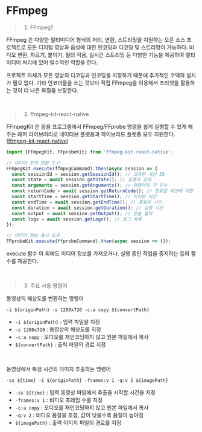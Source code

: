 # FFmpeg

> 1. FFmpeg?

FFmpeg 은 다양한 멀티미디어 형식의 처리, 변환, 스트리밍을 지원하는 오픈 소스 프로젝트로 모든 디지털 영상과 음성에 대한 인코딩과 디코딩 및 스트리밍이 가능하다. 비디오 변환, 자르기, 붙이기, 필터 적용, 실시간 스트리밍 등 다양한 기능을 제공하여 멀티미디어 처리에 있어 필수적인 역할을 한다.

프로젝트 자체가 모든 영상의 디코딩과 인코딩을 지향하기 때문에 추가적인 코덱의 설치가 필요 없다. 기타 인코더들을 쓰는 것보다 직접 FFmpeg을 이용해서 프리셋을 활용하는 것이 더 나은 화질을 보장한다.

</br>

> 2. ffmpeg-kit-react-native

FFmpegKit 은 응용 프로그램에서 FFmpeg/FFprobe 명령을 쉽게 실행할 수 있게 해주는 래퍼 라이브러리로 네이티브 플랫폼과 하이브리드 플랫폼 모두 지원한다. ([ffmpeg-kit-react-native](https://github.com/arthenica/ffmpeg-kit?tab=readme-ov-file))

```js
import {FFmpegKit, FFprobeKit} from 'ffmpeg-kit-react-native';

// 미디어 포맷 변환 도구
FFmpegKit.execute(ffmpegCommand).then(async session => {
  const sessionId = session.getSessionId(); // 고유한 세션 ID
  const state = await session.getState(); // 실행의 상태
  const arguments = session.getArguments(); // 명령어의 각 인수
  const returnCode = await session.getReturnCode(); // 완료된 세션에 대한 반환 코드
  const startTime = session.getStartTime(); // 시작된 시간
  const endTime = await session.getEndTime(); // 종료된 시간
  const duration = await session.getDuration(); // 실행 시간
  const output = await session.getOutput(); // 콘솔 출력
  const logs = await session.getLogs(); // 로그 목록
});

// 미디어 정보 표시 도구
FFprobeKit.execute(ffprobeCommand).then(async session => {});
```

execute 함수 이 외에도 미디어 정보를 가져오거나, 실행 중인 작업을 중지하는 등의 함수를 제공한다.

</br>

> 3. 주요 사용 명령어

동영상의 해상도를 변환하는 명령어

```
-i ${originPath} -s 1280x720 -c:a copy ${convertPath}
```

- `-i ${originPath}` : 입력 파일을 지정
- `-s 1280x720` : 동영상의 해상도를 지정
- `-c:a copy` : 오디오를 재인코딩하지 않고 원본 파일에서 복사
- `${convertPath}` : 출력 파일의 경로 지정

</br>

동영상에서 특정 시간의 이미지 추출하는 명령어

```
-ss ${time} -i ${originPath} -frames:v 1 -q:v 2 ${imagePath}
```

- `-ss ${time}` : 입력 동영상 파일에서 추출을 시작할 시간을 지정
- `-frames:v 1` : 비디오 프레임 수를 지정
- `-c:a copy` : 오디오를 재인코딩하지 않고 원본 파일에서 복사
- `-q:v 2` : 비디오 품질을 조절, 값이 낮을수록 품질이 높아짐
- `${imagePath}` : 출력 이미지 파일의 경로를 지정
